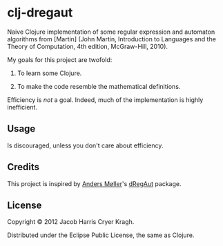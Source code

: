 # clj-dregaut

Naive Clojure implementation of some regular expression and automaton
algorithms from [Martin] \(John Martin, Introduction to Languages and
the Theory of Computation, 4th edition, McGraw-Hill, 2010).

My goals for this project are twofold:

 1. To learn some Clojure.

 2. To make the code resemble the mathematical definitions.

Efficiency is *not* a goal. Indeed, much of the implementation is
highly inefficient.

## Usage

Is discouraged, unless you don't care about efficiency.

## Credits

This project is inspired by [Anders Møller](http://cs.au.dk/~amoeller/)'s
[dRegAut](http://cs.au.dk/~amoeller/dRegAut/doc/index.html) package.

## License

Copyright © 2012 Jacob Harris Cryer Kragh.

Distributed under the Eclipse Public License, the same as Clojure.

